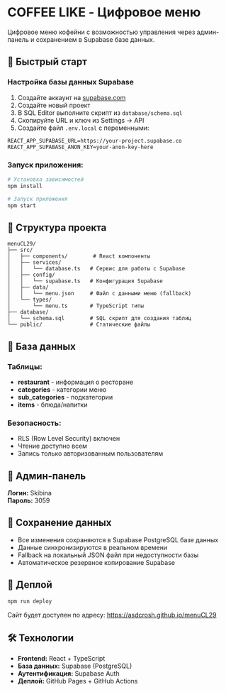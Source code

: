 # COFFEE LIKE - Цифровое меню

Цифровое меню кофейни с возможностью управления через админ-панель и сохранением в Supabase базе данных.

## 🚀 Быстрый старт

### Настройка базы данных Supabase

1. Создайте аккаунт на [supabase.com](https://supabase.com)
2. Создайте новый проект
3. В SQL Editor выполните скрипт из `database/schema.sql`
4. Скопируйте URL и ключ из Settings → API
5. Создайте файл `.env.local` с переменными:

```env
REACT_APP_SUPABASE_URL=https://your-project.supabase.co
REACT_APP_SUPABASE_ANON_KEY=your-anon-key-here
```

### Запуск приложения:

```bash
# Установка зависимостей
npm install

# Запуск приложения
npm start
```

## 📁 Структура проекта

```
menuCL29/
├── src/
│   ├── components/        # React компоненты
│   ├── services/
│   │   └── database.ts   # Сервис для работы с Supabase
│   ├── config/
│   │   └── supabase.ts   # Конфигурация Supabase
│   ├── data/
│   │   └── menu.json     # Файл с данными меню (fallback)
│   └── types/
│       └── menu.ts       # TypeScript типы
├── database/
│   └── schema.sql        # SQL скрипт для создания таблиц
└── public/               # Статические файлы
```

## 🔧 База данных

### Таблицы:
- **restaurant** - информация о ресторане
- **categories** - категории меню
- **sub_categories** - подкатегории
- **items** - блюда/напитки

### Безопасность:
- RLS (Row Level Security) включен
- Чтение доступно всем
- Запись только авторизованным пользователям

## 👤 Админ-панель

**Логин:** Skibina  
**Пароль:** 3059

## 💾 Сохранение данных

- Все изменения сохраняются в Supabase PostgreSQL базе данных
- Данные синхронизируются в реальном времени
- Fallback на локальный JSON файл при недоступности базы
- Автоматическое резервное копирование Supabase

## 🚀 Деплой

```bash
npm run deploy
```

Сайт будет доступен по адресу: https://asdcrosh.github.io/menuCL29

## 🛠️ Технологии

- **Frontend:** React + TypeScript
- **База данных:** Supabase (PostgreSQL)
- **Аутентификация:** Supabase Auth
- **Деплой:** GitHub Pages + GitHub Actions
